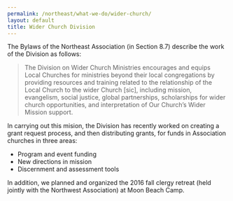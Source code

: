 ```yaml
---
permalink: /northeast/what-we-do/wider-church/
layout: default
title: Wider Church Division
---
```


The Bylaws of the Northeast Association (in Section 8.7) describe the work of the Division as follows:

> The Division on Wider Church Ministries encourages and equips Local Churches for ministries beyond their local congregations by providing resources and training related to the relationship of the Local Church to the wider Church [sic], including mission, evangelism, social justice, global partnerships, scholarships for wider church opportunities, and interpretation of Our Church’s Wider Mission support.

In carrying out this mision, the Division has recently worked on creating a grant request process, and then distributing grants, for funds in Association churches in three areas:

- Program and event funding
- New directions in mission
- Discernment and assessment tools

In addition, we planned and organized the 2016 fall clergy retreat (held jointly with the Northwest Association) at Moon Beach Camp.
